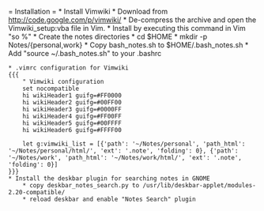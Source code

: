 = Installation =
    * Install Vimwiki
        * Download from http://code.google.com/p/vimwiki/
        * De-compress the archive and open the Vimwiki_setup:vba file in Vim.
        * Install by executing this command in Vim "so %"
    * Create the notes directories
        * cd $HOME
        * mkdir -p Notes/{personal,work}
    * Copy bash_notes.sh to $HOME/.bash_notes.sh
    * Add "source ~/.bash_notes.sh" to your .bashrc

    * .vimrc configuration for Vimwiki
    {{{
        " Vimwiki configuration
        set nocompatible
        hi wikiHeader1 guifg=#FF0000
        hi wikiHeader2 guifg=#00FF00
        hi wikiHeader3 guifg=#0000FF
        hi wikiHeader4 guifg=#FF00FF
        hi wikiHeader5 guifg=#00FFFF
        hi wikiHeader6 guifg=#FFFF00

        let g:vimwiki_list = [{'path': '~/Notes/personal', 'path_html': '~/Notes/personal/html/', 'ext': '.note', 'folding': 0}, {'path': '~/Notes/work', 'path_html': '~/Notes/work/html/', 'ext': '.note', 'folding': 0}]
    }}}
    * Install the deskbar plugin for searching notes in GNOME
        * copy deskbar_notes_search.py to /usr/lib/deskbar-applet/modules-2.20-compatible/ 
        * reload deskbar and enable "Notes Search" plugin
